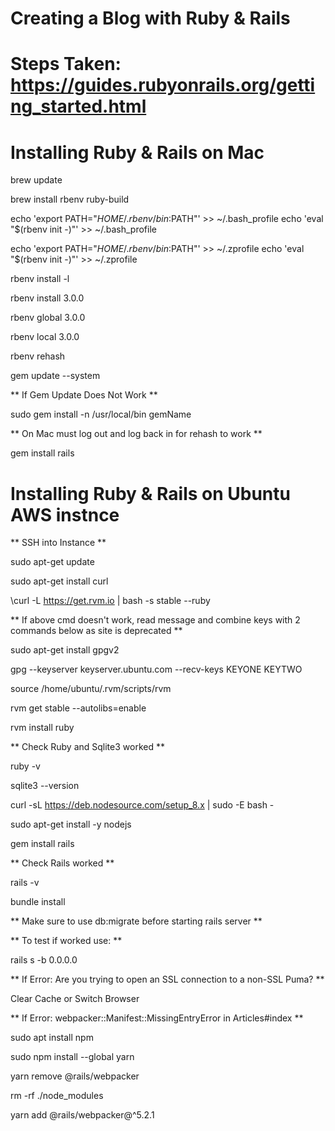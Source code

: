 # Creating a Blog with Ruby & Rails
# Steps Taken: https://guides.rubyonrails.org/getting_started.html
# Installing Ruby & Rails on Mac
brew update

brew install rbenv ruby-build

echo 'export PATH="$HOME/.rbenv/bin:$PATH"' >> ~/.bash_profile echo 'eval "$(rbenv init -)"' >> ~/.bash_profile

echo 'export PATH="$HOME/.rbenv/bin:$PATH"' >> ~/.zprofile echo 'eval "$(rbenv init -)"' >> ~/.zprofile

rbenv install -l

rbenv install 3.0.0

rbenv global 3.0.0

rbenv local 3.0.0

rbenv rehash

gem update --system 

** If Gem Update Does Not Work **

sudo gem install -n /usr/local/bin gemName 

** On Mac must log out and log back in for rehash to work **

gem install rails

# Installing Ruby & Rails on Ubuntu AWS instnce
** SSH into Instance **

sudo apt-get update

sudo apt-get install curl

\curl -L https://get.rvm.io | bash -s stable --ruby

** If above cmd doesn't work, read message and combine keys with 2 commands below as site is deprecated **

sudo apt-get install gpgv2

gpg --keyserver keyserver.ubuntu.com --recv-keys KEYONE KEYTWO

source /home/ubuntu/.rvm/scripts/rvm

rvm get stable --autolibs=enable

rvm install ruby

** Check Ruby and Sqlite3 worked **

ruby -v

sqlite3 --version

curl -sL https://deb.nodesource.com/setup_8.x | sudo -E bash -

sudo apt-get install -y nodejs

gem install rails

** Check Rails worked **

rails -v

bundle install

** Make sure to use db:migrate before starting rails server **

** To test if worked use: **

rails s -b 0.0.0.0

** If Error: Are you trying to open an SSL connection to a non-SSL Puma? **

Clear Cache or Switch Browser

** If Error: webpacker::Manifest::MissingEntryError in Articles#index **

sudo apt install npm

sudo npm install --global yarn

yarn remove @rails/webpacker

rm -rf ./node_modules

yarn add @rails/webpacker@^5.2.1

